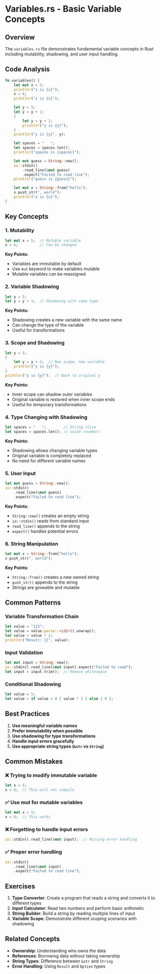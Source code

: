 # Variables.rs - Basic Variable Concepts

## Overview

The `variables.rs` file demonstrates fundamental variable concepts in Rust including mutability, shadowing, and user input handling.

## Code Analysis

```rust
fn variables() {
    let mut x = 5;
    println!("x is {x}");
    x = 6;
    println!("x is {x}");

    let y = 5;
    let y = y + 1;
    {
        let y = y + 2;
        println!("y is {y}");
    }
    println!("y is {y}", y);

    let spaces = "   ";
    let spaces = spaces.len();
    println!("spaces is {spaces}");

    let mut guess = String::new();
    io::stdin()
        .read_line(&mut guess)
        .expect("Failed to read line");
    println!("guess is {guess}");

    let mut x = String::from("hello");
    x.push_str(", world");
    println!("x is {x}");
}
```

## Key Concepts

### 1. Mutability

```rust
let mut x = 5;  // Mutable variable
x = 6;          // Can be changed
```

**Key Points:**

- Variables are immutable by default
- Use `mut` keyword to make variables mutable
- Mutable variables can be reassigned

### 2. Variable Shadowing

```rust
let y = 5;
let y = y + 1;  // Shadowing with same type
```

**Key Points:**

- Shadowing creates a new variable with the same name
- Can change the type of the variable
- Useful for transformations

### 3. Scope and Shadowing

```rust
let y = 5;
{
    let y = y + 2;  // New scope, new variable
    println!("y is {y}");
}
println!("y is {y}");  // Back to original y
```

**Key Points:**

- Inner scope can shadow outer variables
- Original variable is restored when inner scope ends
- Useful for temporary transformations

### 4. Type Changing with Shadowing

```rust
let spaces = "   ";        // String slice
let spaces = spaces.len(); // usize (number)
```

**Key Points:**

- Shadowing allows changing variable types
- Original variable is completely replaced
- No need for different variable names

### 5. User Input

```rust
let mut guess = String::new();
io::stdin()
    .read_line(&mut guess)
    .expect("Failed to read line");
```

**Key Points:**

- `String::new()` creates an empty string
- `io::stdin()` reads from standard input
- `read_line()` appends to the string
- `expect()` handles potential errors

### 6. String Manipulation

```rust
let mut x = String::from("hello");
x.push_str(", world");
```

**Key Points:**

- `String::from()` creates a new owned string
- `push_str()` appends to the string
- Strings are growable and mutable

## Common Patterns

### Variable Transformation Chain

```rust
let value = "123";
let value = value.parse::<i32>().unwrap();
let value = value * 2;
println!("Result: {}", value);
```

### Input Validation

```rust
let mut input = String::new();
io::stdin().read_line(&mut input).expect("Failed to read");
let input = input.trim();  // Remove whitespace
```

### Conditional Shadowing

```rust
let value = 5;
let value = if value > 0 { value * 2 } else { 0 };
```

## Best Practices

1. **Use meaningful variable names**
2. **Prefer immutability when possible**
3. **Use shadowing for type transformations**
4. **Handle input errors gracefully**
5. **Use appropriate string types (`&str` vs `String`)**

## Common Mistakes

### ❌ Trying to modify immutable variable

```rust
let x = 5;
x = 6;  // This will not compile
```

### ✅ Use mut for mutable variables

```rust
let mut x = 5;
x = 6;  // This works
```

### ❌ Forgetting to handle input errors

```rust
io::stdin().read_line(&mut input);  // Missing error handling
```

### ✅ Proper error handling

```rust
io::stdin()
    .read_line(&mut input)
    .expect("Failed to read line");
```

## Exercises

1. **Type Converter**: Create a program that reads a string and converts it to different types
2. **Input Calculator**: Read two numbers and perform basic arithmetic
3. **String Builder**: Build a string by reading multiple lines of input
4. **Variable Scope**: Demonstrate different scoping scenarios with shadowing

## Related Concepts

- **Ownership**: Understanding who owns the data
- **References**: Borrowing data without taking ownership
- **String Types**: Difference between `&str` and `String`
- **Error Handling**: Using `Result` and `Option` types
